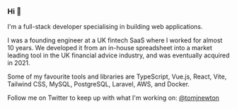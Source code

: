### Hi 👋

I'm a full-stack developer specialising in building web applications.

I was a founding engineer at a UK fintech SaaS where I worked for almost 10 years. We developed it from an in-house spreadsheet into a market leading tool in the UK financial advice industry, and was eventually acquired in 2021.

Some of my favourite tools and libraries are TypeScript, Vue.js, React, Vite, Tailwind CSS, MySQL, PostgreSQL, Laravel, AWS, and Docker.

Follow me on Twitter to keep up with what I'm working on: [@tomjnewton](https://twitter.com/tomjnewton)

<!--
**thetomnewton/thetomnewton** is a ✨ _special_ ✨ repository because its `README.md` (this file) appears on your GitHub profile.

Here are some ideas to get you started:

- 🔭 I’m currently working on ...
- 🌱 I’m currently learning ...
- 👯 I’m looking to collaborate on ...
- 🤔 I’m looking for help with ...
- 💬 Ask me about ...
- 📫 How to reach me: ...
- 😄 Pronouns: ...
- ⚡ Fun fact: ...
-->
